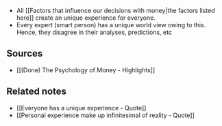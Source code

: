 - All [[Factors that influence our decisions with money|the factors listed here]] create an unique experience for everyone.
- Every expert (smart person) has a unique world view owing to this. Hence, they disagree in their analyses, predictions, etc

## Sources
- [[(Done) The Psychology of Money - Highlights]]

## Related notes
- [[Everyone has a unique experience - Quote]]
- [[Personal experience make up infinitesimal of reality - Quote]]